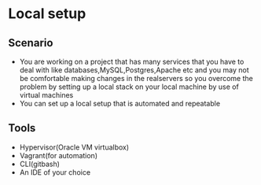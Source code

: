 # Local setup
## Scenario
- You are working on a project that has many services that you have to deal with like databases,MySQL,Postgres,Apache etc and you may not be comfortable making changes in the realservers so you overcome the problem by setting up a local stack on your local machine by use of virtual machines
- You can set up a local setup that is automated and repeatable

## Tools
- Hypervisor(Oracle VM virtualbox)
- Vagrant(for automation)
- CLI(gitbash)
- An IDE of your choice